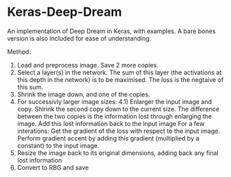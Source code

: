 # Keras-Deep-Dream
An implementation of Deep Dream in Keras, with examples. A bare bones version is also included for ease of understanding.

Method:

1) Load and preprocess image. Save 2 more copies.
2) Select a layer(s) in the network. The sum of this layer (the activations at this depth in the network) is to be maximised. 
   The loss is the negtaive of this sum.
3) Shrink the image down, and one of the copies.
4) For successivly larger image sizes:
  4.1) Enlarger the input image and copy.
  Shirink the second copy down to the current size.
  The difference between the two copies is the information lost through enlarging the image.
  Add this lost information back to the input image
  For a few interations:
    Get the gradient of the loss with respect to the input image.
    Perform gradient accent by adding this gradient (multiplied by a constant) to the input image.
5) Resize the image back to its original dimensions, adding back any final lost information
6) Convert to RBG and save
